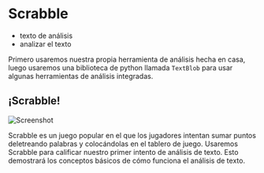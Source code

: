 # Scrabble

- texto de análisis
- analizar el texto

Primero usaremos nuestra propia herramienta de análisis hecha en casa, luego usaremos una biblioteca de python llamada `TextBlob` para usar algunas herramientas de análisis integradas.

## ¡Scrabble!

![Screenshot]("https://github.com/rusgar/Scrabble/blob/main/Imagen/Scrabble_game.jpg",width="350")

Scrabble es un juego popular en el que los jugadores intentan sumar puntos deletreando palabras y colocándolas en el tablero de juego. Usaremos Scrabble para calificar nuestro primer intento de análisis de texto. Esto demostrará los conceptos básicos de cómo funciona el análisis de texto.
